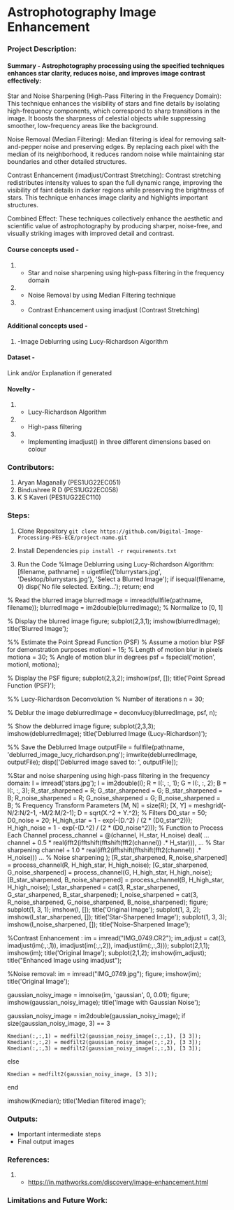 # Astrophotography Image Enhancement

### Project Description:
#### Summary - Astrophotography processing using the specified techniques enhances star clarity, reduces noise, and improves image contrast effectively:

Star and Noise Sharpening (High-Pass Filtering in the Frequency Domain):
This technique enhances the visibility of stars and fine details by isolating high-frequency components, which correspond to sharp transitions in the image. It boosts the sharpness of celestial objects while suppressing smoother, low-frequency areas like the background.

Noise Removal (Median Filtering):
Median filtering is ideal for removing salt-and-pepper noise and preserving edges. By replacing each pixel with the median of its neighborhood, it reduces random noise while maintaining star boundaries and other detailed structures.

Contrast Enhancement (imadjust/Contrast Stretching):
Contrast stretching redistributes intensity values to span the full dynamic range, improving the visibility of faint details in darker regions while preserving the brightness of stars. This technique enhances image clarity and highlights important structures.

Combined Effect:
These techniques collectively enhance the aesthetic and scientific value of astrophotography by producing sharper, noise-free, and visually striking images with improved detail and contrast.

#### Course concepts used - 
1. -  Star and noise sharpening using high-pass filtering in the frequency domain 
2. -  Noise Removal by using Median Filtering technique 
3. -  Contrast Enhancement using imadjust (Contrast Stretching)
   
#### Additional concepts used -
1. -Image Deblurring using Lucy-Richardson Algorithm
   
#### Dataset - 
Link and/or Explanation if generated

#### Novelty - 
1. - Lucy-Richardson Algorithm
2. - High-pass filtering
3. - Implementing imadjust() in three different dimensions based on colour
   
### Contributors:
1. Aryan Maganally (PES1UG22EC051)
2. Bindushree R D (PES1UG22EC058)
3. K S Kaveri (PES1UG22EC110)

### Steps:
1. Clone Repository
```git clone https://github.com/Digital-Image-Processing-PES-ECE/project-name.git ```

2. Install Dependencies
```pip install -r requirements.txt```

3. Run the Code
%Image Deblurring using Lucy-Richardson Algorithm:
[filename, pathname] = uigetfile({'blurrystars.jpg', 'Desktop/blurrystars.jpg'}, 'Select a Blurred Image');
if isequal(filename, 0)
    disp('No file selected. Exiting...');
    return;
end

% Read the blurred image
blurredImage = imread(fullfile(pathname, filename));
blurredImage = im2double(blurredImage); % Normalize to [0, 1]

% Display the blurred image
figure; 
subplot(2,3,1);
imshow(blurredImage); title('Blurred Image');

%% Estimate the Point Spread Function (PSF)
% Assume a motion blur PSF for demonstration purposes
motionl = 15; % Length of motion blur in pixels
motiona = 30; % Angle of motion blur in degrees
psf = fspecial('motion', motionl, motiona);

% Display the PSF
figure; 
subplot(2,3,2);
imshow(psf, []); title('Point Spread Function (PSF)');

%% Lucy-Richardson Deconvolution
% Number of iterations
n = 30;

% Deblur the image
deblurredImage = deconvlucy(blurredImage, psf, n);

% Show the deblurred image
figure; 
subplot(2,3,3);
imshow(deblurredImage); title('Deblurred Image (Lucy-Richardson)');

%% Save the Deblurred Image
outputFile = fullfile(pathname, 'deblurred_image_lucy_richardson.png');
imwrite(deblurredImage, outputFile);
disp(['Deblurred image saved to: ', outputFile]);

%Star and noise sharpening using high-pass filtering in the frequency domain:
I = imread('stars.jpg'); 
I = im2double(I); 
R = I(:, :, 1); 
G = I(:, :, 2); 
B = I(:, :, 3);
R_star_sharpened = R;
G_star_sharpened = G;
B_star_sharpened = B;
R_noise_sharpened = R;
G_noise_sharpened = G;
B_noise_sharpened = B;
% Frequency Transform Parameters
[M, N] = size(R); 
[X, Y] = meshgrid(-N/2:N/2-1, -M/2:M/2-1);
D = sqrt(X.^2 + Y.^2);
% Filters
D0_star = 50; 
D0_noise = 20; 
H_high_star = 1 - exp(-(D.^2) / (2 * (D0_star^2)));
H_high_noise = 1 - exp(-(D.^2) / (2 * (D0_noise^2))); 
% Function to Process Each Channel
process_channel = @(channel, H_star, H_noise) deal( ...
    channel + 0.5 * real(ifft2(ifftshift(fftshift(fft2(channel)) .* H_star))), ... % Star sharpening
    channel + 1.0 * real(ifft2(ifftshift(fftshift(fft2(channel)) .* H_noise))) ... % Noise sharpening
    );
[R_star_sharpened, R_noise_sharpened] = process_channel(R, H_high_star, H_high_noise);
[G_star_sharpened, G_noise_sharpened] = process_channel(G, H_high_star, H_high_noise);
[B_star_sharpened, B_noise_sharpened] = process_channel(B, H_high_star, H_high_noise);
I_star_sharpened = cat(3, R_star_sharpened, G_star_sharpened, B_star_sharpened);
I_noise_sharpened = cat(3, R_noise_sharpened, G_noise_sharpened, B_noise_sharpened);
figure;
subplot(1, 3, 1);
imshow(I, []);
title('Original Image');
subplot(1, 3, 2);
imshow(I_star_sharpened, []);
title('Star-Sharpened Image');
subplot(1, 3, 3);
imshow(I_noise_sharpened, []);
title('Noise-Sharpened Image');

%Contrast Enhancement :
 im = imread("IMG_0749.CR2");
im_adjust = cat(3, imadjust(im(:,:,1)), imadjust(im(:,:,2)), imadjust(im(:,:,3)));
subplot(2,1,1);
imshow(im);
title('Original Image');
subplot(2,1,2);
imshow(im_adjust);
title("Enhanced Image using imadjust");

%Noise removal:
im = imread("IMG_0749.jpg");
figure;
imshow(im);
title('Original Image');

gaussian_noisy_image = imnoise(im, 'gaussian', 0, 0.01); 
figure;
imshow(gaussian_noisy_image);
title('Image with Gaussian Noise');

gaussian_noisy_image = im2double(gaussian_noisy_image);
if size(gaussian_noisy_image, 3) == 3
    
    Kmedian(:,:,1) = medfilt2(gaussian_noisy_image(:,:,1), [3 3]); 
    Kmedian(:,:,2) = medfilt2(gaussian_noisy_image(:,:,2), [3 3]); 
    Kmedian(:,:,3) = medfilt2(gaussian_noisy_image(:,:,3), [3 3]); 
else
    
    Kmedian = medfilt2(gaussian_noisy_image, [3 3]);
end

imshow(Kmedian);
title('Median filtered image');
### Outputs:
* Important intermediate steps
* Final output images 

### References:
1. - https://in.mathworks.com/discovery/image-enhancement.html
   
### Limitations and Future Work:
